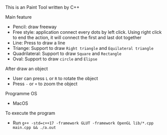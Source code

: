 This is an Paint Tool written by C++

Main feature
- Pencil: draw freeway
- Free style: application connect every dots by left click. Using right click to end the action, it will connect the first and last dot together
- Line: Press to draw a line
- Triange: Support to draw `Right triangle` and `Equilateral triangle`
- Quadrilateral: Support to draw `Square` and `Rectangle`
- Oval: Support to draw `circle` and `Elipse`

After draw an object
- User can press `L` or `R` to rotate the object
- Press `-` or `+` to zoom the object

Programme OS
- MacOS

To execute the program
- Run `g++ -std=c++17 -framework GLUT -framework OpenGL lib/*.cpp main.cpp && ./a.out`
